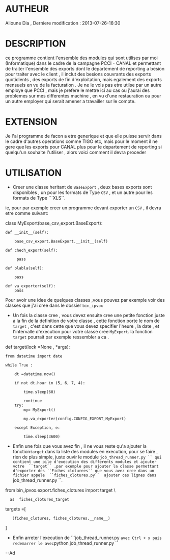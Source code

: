 
AUTHEUR
===========

Alioune Dia , Derniere modification : 2013-07-26-16:30


DESCRIPTION
===========

ce programme contient l'ensemble des modules qui sont utilises par
moi (Informatique) dans le cadre de la campagne PCCI - CANAL et 
permettant de traiter l'ensemble des exports dont le departement de 
reporting a besion pour traiter avec le client , il inclut des besions
couvrants des exports quotidients , des exports de fin d'exploitation, 
mais egalement des exports mensuels en vu de la facturation .
Je ne le vois pas etre utilse par un autre employe que PCCI , mais je 
prefere le mettre ici au cas ou j'aurai des problemes sur mes 
differentes machine , en vu d'une restauration ou pour un autre 
employer qui serait amener a travailler sur le compte.


EXTENSION
=========

Je l'ai programme de facon a etre generique et que elle puisse servir 
dans le cadre d'autres operations comme TIGO etc, mais pour le moment il ne 
gere que les exports pour CANAL plus pour le departement de reporting 
si quelqu'un souhaite l'utiliser , alors voici comment il devra proceder 


UTILISATION
===========

- Creer une classe heritant de ``BaseExport`` , deux bases exports sont 
disponibles , un pour les formats de Type ``CSV`` , et un autre pour les 
formats de Type ```XLS``.

ie, pour par exemple creer un programme devant exporter un ``CSV`` , il 
devra etre comme suivant:




class MyExport(base_csv_export.BaseExport):

    def __init__(self):

        base_csv_export.BaseExport.__init__(self)

    def chech_export(self):

         pass

    def blabla(self):

        pass

    def va_exporter(self):
        pass


Pour avoir une idee de quelques classes ,vous pouvez par exemple voir des 
classes que j'ai cree dans le dossier ``bin_ipvox``



- Un fois la classe cree , vous devez ensuite cree une petite fonction juste
a la fin de la definition de votre classe , cette fonction porte le nom 
de ``target`` , c'est dans cette que vous devez specifier l'heure , la date 
, et l'intervalle d'execution pour votre classe cree ``MyExport``.
la fonction `target` pourrait par exemple ressembler a ca .


 def target(lock =None , *args):

    from datetime import date

    while True :

        dt =datetime.now()

        if not dt.hour in (5, 6, 7, 4):

            time.sleep(60)

            continue
        try:
            my= MyExport()

            my.va_exporter(config.CONFIG_EXPORT_MyExport)
                    
        except Exception, e:

            time.sleep(3600)



- Enfin une fois que vous avez fin , il ne vous reste qu'a ajouter la 
fonction``target`` dans la liste des modules en execution, pour se faire , 
rien de plus simple, juste ouvir le module  ```job_thread_runner.py ``
qui contient une pile d'execution des differents modules et ajouter votre 
``target`` .par exemple pour ajouter la classe permettant d'exporter
des ``Fiches cloturees`` que vous avez cree dans un fichier appele 
``fiches_clotures.py``  ajouter ces lignes dans ```job_thread_runner.py ``.



from  bin_ipvox.export.fiches_clotures import target \

      as  fiches_clotures_target

targets =[

       (fiches_clotures, fiches_clotures.__name__)
]


- Enfin arreter l'execution de ```job_thread_runner.py `` avec Ctrl + x
puis redemarrer le avec ``python job_thread_runner.py ``


--Ad
        
              

